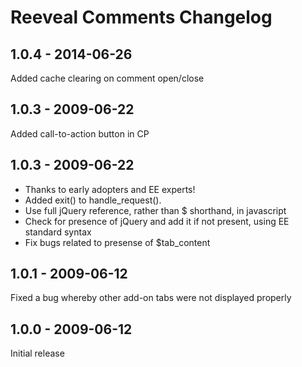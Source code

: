 
# Reeveal Comments Changelog


## 1.0.4 - 2014-06-26
	
Added cache clearing on comment open/close
	
## 1.0.3 - 2009-06-22
	
Added call-to-action button in CP
	
## 1.0.3 - 2009-06-22
	
- Thanks to early adopters and EE experts!
- Added exit() to handle_request().
- Use full jQuery reference, rather than $ shorthand, in javascript
- Check for presence of jQuery and add it if not present, using EE standard syntax
- Fix bugs related to presense of $tab_content
	
## 1.0.1 - 2009-06-12
	
Fixed a bug whereby other add-on tabs were not displayed properly
	
## 1.0.0 - 2009-06-12
	
Initial release
	
				
